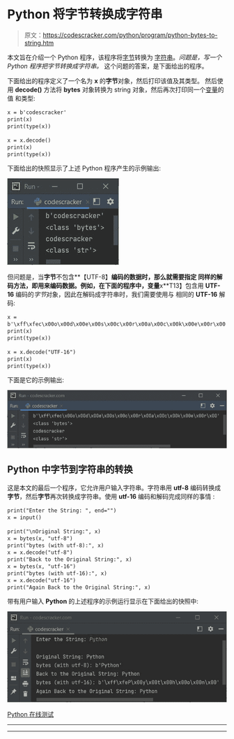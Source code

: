 # Python 将字节转换成字符串

> 原文：<https://codescracker.com/python/program/python-bytes-to-string.htm>

本文旨在介绍一个 Python 程序，该程序将[字节](/python/python-bytes.htm)转换为 [字符串](/python/python-strings.htm)。*问题是，写一个 Python 程序把字节转换成字符串。* 这个问题的答案，是下面给出的程序。

下面给出的程序定义了一个名为 **x** 的**字节**对象，然后打印该值及其类型。 然后使用 **decode()** 方法将 **bytes** 对象转换为 string 对象，然后再次打印同一个[变量](/python/python-variables.htm)的值 和类型:

```
x = b'codescracker'
print(x)
print(type(x))

x = x.decode()
print(x)
print(type(x))
```

下面给出的快照显示了上述 Python 程序产生的示例输出:

![python convert bytes to string](img/383ca58ab59acdad201732e7d37e6feb.png)

但问题是，当**字节**不包含**【UTF-8】**编码的数据时，那么就需要指定 同样的解码方法，即用来编码数据。例如，在下面的程序中，变量**x**T13】包含用 **UTF-16** 编码的*字节*对象，因此在解码成字符串时，我们需要使用与 相同的 **UTF-16** 解码:

```
x = b'\xff\xfec\x00o\x00d\x00e\x00s\x00c\x00r\x00a\x00c\x00k\x00e\x00r\x00'
print(x)
print(type(x))

x = x.decode("UTF-16")
print(x)
print(type(x))
```

下面是它的示例输出:

![python program bytes to string](img/8c345763b140e38d861b5ade93b9fff7.png)

## Python 中字节到字符串的转换

这是本文的最后一个程序，它允许用户输入字符串。字符串用 **utf-8** 编码转换成**字节**，然后**字节**再次转换成字符串。使用 **utf-16** 编码和解码完成同样的事情 :

```
print("Enter the String: ", end="")
x = input()

print("\nOriginal String:", x)
x = bytes(x, "utf-8")
print("bytes (with utf-8):", x)
x = x.decode("utf-8")
print("Back to the Original String:", x)
x = bytes(x, "utf-16")
print("bytes (with utf-16):", x)
x = x.decode("utf-16")
print("Again Back to the Original String:", x)
```

带有用户输入 **Python** 的上述程序的示例运行显示在下面给出的快照中:

![python program convert bytes to string](img/7d6fcfe81e1816c220f245c9ec877586.png)

[Python 在线测试](/exam/showtest.php?subid=10)

* * *

* * *